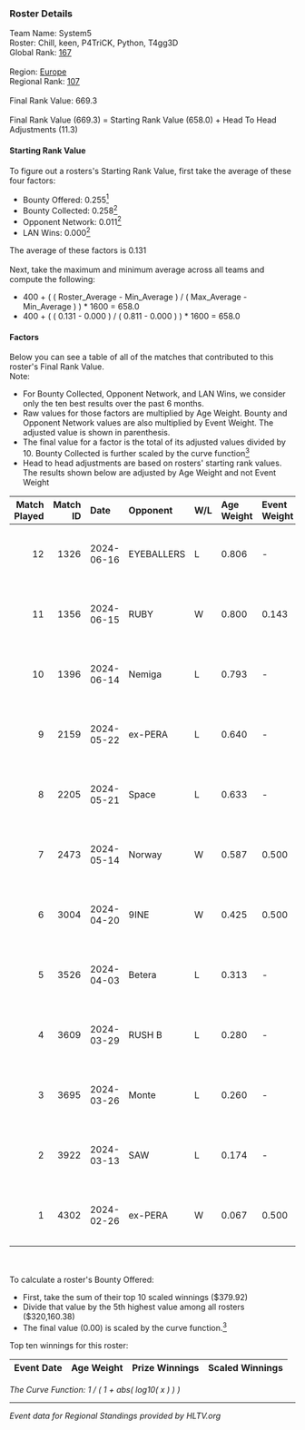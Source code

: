 ### Roster Details<br />
Team Name: System5<br />
Roster: Chill, keen, P4TriCK, Python, T4gg3D<br />
Global Rank: [167](../standings_global_2024_08_14.md)<br />
<br />
Region: [Europe]( ../standings_europe_2024_08_14.md)<br />
Regional Rank: [107]( ../standings_europe_2024_08_14.md)<br />
<br />
Final Rank Value:  669.3<br />
<br />
Final Rank Value (669.3) = Starting Rank Value (658.0) + Head To Head Adjustments (11.3)<br />

#### Starting Rank Value<br />
To figure out a rosters's Starting Rank Value, first take the average of these four factors:<br />
- Bounty Offered: 0.255[<sup>1</sup>](#table2)
- Bounty Collected: 0.258[<sup>2</sup>](#table1)
- Opponent Network: 0.011[<sup>2</sup>](#table1)
- LAN Wins: 0.000[<sup>2</sup>](#table1)

The average of these factors is 0.131<br />
<br />
Next, take the maximum and minimum average across all teams and compute the following:<br />
- 400 + ( ( Roster_Average - Min_Average ) / ( Max_Average - Min_Average ) ) * 1600 = 658.0
- 400 + ( ( 0.131 - 0.000 ) / ( 0.811 - 0.000 ) ) * 1600 = 658.0


#### Factors<br />
Below you can see a table of all of the matches that contributed to this roster's Final Rank Value.<br />
Note:<br />

- For Bounty Collected, Opponent Network, and LAN Wins, we consider only the ten best results over the past 6 months.
- Raw values for those factors are multiplied by Age Weight. Bounty and Opponent Network values are also multiplied by Event Weight. The adjusted value is shown in parenthesis.
- The final value for a factor is the total of its adjusted values divided by 10. Bounty Collected is further scaled by the curve function[<sup>3</sup>](#curveFunction)
- Head to head adjustments are based on rosters' starting rank values. The results shown below are adjusted by Age Weight and not Event Weight
<span id="table1"></span><br />


| Match Played | Match ID | Date       | Opponent   | W/L | Age Weight | Event Weight | Bounty Collected | Opponent Network | LAN Wins  | H2H Adj. | Roster                               |
| -: | -: | :- | :- | :- | :- | :- | :- | :- | :- | -: | :- |
|           12 |     1326 | 2024-06-16 | EYEBALLERS | L   | 0.806      | -            | -                | -                | -         |    -6.27 | Chill, keen, P4TriCK, Python, T4gg3D |
|           11 |     1356 | 2024-06-15 | RUBY       | W   | 0.800      | 0.143        | 0.089 (0.010)    | 0.453 (0.052)    | 0 (0.000) |    19.58 | Chill, keen, P4TriCK, Python, T4gg3D |
|           10 |     1396 | 2024-06-14 | Nemiga     | L   | 0.793      | -            | -                | -                | -         |    -1.36 | Chill, keen, P4TriCK, Python, T4gg3D |
|            9 |     2159 | 2024-05-22 | ex-PERA    | L   | 0.640      | -            | -                | -                | -         |    -3.46 | Chill, keen, P4TriCK, Python, T4gg3D |
|            8 |     2205 | 2024-05-21 | Space      | L   | 0.633      | -            | -                | -                | -         |    -5.55 | Chill, keen, P4TriCK, Python, T4gg3D |
|            7 |     2473 | 2024-05-14 | Norway     | W   | 0.587      | 0.500        | 0.005 (0.002)    | 0.096 (0.028)    | 0 (0.000) |     9.87 | Chill, keen, P4TriCK, Python, T4gg3D |
|            6 |     3004 | 2024-04-20 | 9INE       | W   | 0.425      | 0.500        | 0.000 (0.000)    | 0.060 (0.013)    | 0 (0.000) |     4.27 | Chill, keen, P4TriCK, Python, T4gg3D |
|            5 |     3526 | 2024-04-03 | Betera     | L   | 0.313      | -            | -                | -                | -         |    -4.38 | Chill, keen, P4TriCK, Python, shadiy |
|            4 |     3609 | 2024-03-29 | RUSH B     | L   | 0.280      | -            | -                | -                | -         |    -2.21 | Chill, keen, P4TriCK, Python, shadiy |
|            3 |     3695 | 2024-03-26 | Monte      | L   | 0.260      | -            | -                | -                | -         |    -0.86 | Chill, keen, krii, P4TriCK, Python   |
|            2 |     3922 | 2024-03-13 | SAW        | L   | 0.174      | -            | -                | -                | -         |    -0.06 | Chill, keen, krii, P4TriCK, Python   |
|            1 |     4302 | 2024-02-26 | ex-PERA    | W   | 0.067      | 0.500        | 0.044 (0.001)    | 0.449 (0.015)    | 0 (0.000) |     1.70 | Chill, keen, krii, P4TriCK, Python   |

<br />
<span id="table2"></span><br />
To calculate a roster's Bounty Offered:<br />

- First, take the sum of their top 10 scaled winnings ($379.92)
- Divide that value by the 5th highest value among all rosters ($320,160.38)
- The final value (0.00) is scaled by the curve function.[<sup>3</sup>](#curveFunction)

Top ten winnings for this roster:<br />

| Event Date | Age Weight | Prize Winnings | Scaled Winnings |
| :- | -: | :- | :- |


<span id="curveFunction"></span>_The Curve Function: 1 / ( 1 + abs( log10( x ) ) )_<br />

---
_Event data for Regional Standings provided by HLTV.org_<br />
